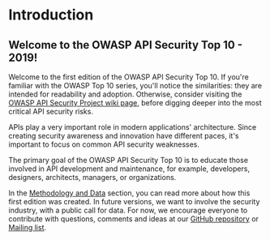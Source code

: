 Introduction
============

## Welcome to the OWASP API Security Top 10 - 2019!

Welcome to the first edition of the OWASP API Security Top 10. If you're
familiar with the  OWASP Top 10 series, you'll notice the similarities: they are
intended for readability and adoption. Otherwise, consider visiting the [OWASP
API Security Project wiki page][1], before digging deeper into the most critical
API security risks.

APIs play a very important role in modern applications' architecture. Since
creating security awareness and innovation have different paces, it's important
to focus on common API security weaknesses.

The primary goal of the OWASP API Security Top 10 is to educate those involved
in API development and maintenance, for example, developers, designers,
architects, managers, or organizations.

In the [Methodology and Data][2] section, you can read more about how this first
edition was created. In future versions, we want to involve the security
industry, with a public call for data. For now, we encourage everyone to
contribute with questions, comments and ideas at our [GitHub repository][3] or
[Mailing list][4].

[1]: https://www.owasp.org/index.php/OWASP_API_Security_Project
[2]: ./0xd0-about-data.md
[3]: https://github.com/OWASP/API-Security
[4]: https://groups.google.com/a/owasp.org/forum/#!forum/api-security-project
